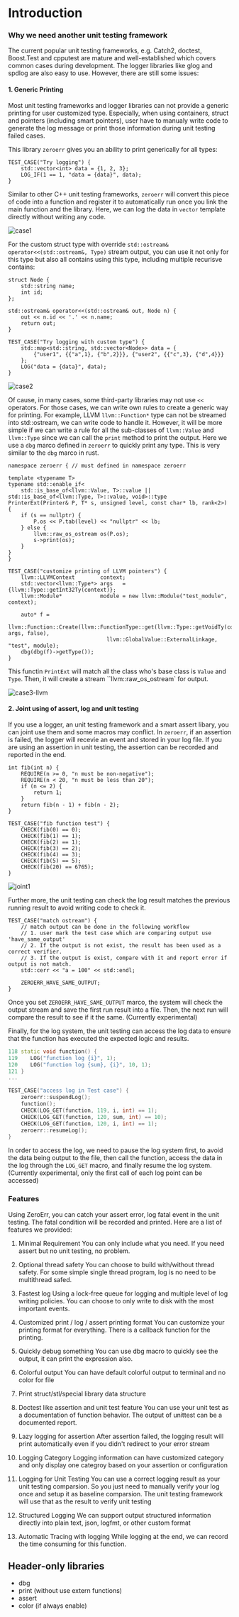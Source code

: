 Introduction
=============

### Why we need another unit testing framework

The current popular unit testing frameworks, e.g. Catch2, doctest, Boost.Test and cpputest are mature and well-established which covers common cases during development. The logger libraries like glog and spdlog are also easy to use. However, there are still some issues:

#### 1. Generic Printing

Most unit testing frameworks and logger libraries can not provide a generic printing for user customized type. Especially, when using containers, struct and pointers (including smart pointers), user have to manualy write code to generate the log message or print those information during unit testing failed cases. 

This library `zeroerr` gives you an ability to print generically for all types:

```
TEST_CASE("Try logging") {
    std::vector<int> data = {1, 2, 3};
    LOG_IF(1 == 1, "data = {data}", data);
}
```

Similar to other C++ unit testing frameworks, `zeroerr` will convert this piece of code into a function and register it to automatically run once you link the main function and the library. Here, we can log the data in `vector` template directly without writing any code. 

![case1](../fig/case1.png)

For the custom struct type with override `std::ostream& operator<<(std::ostream&, Type)` stream output, you can use it not only for this type but also all contains using this type, including multiple recurisve contains:

```
struct Node {
    std::string name;
    int id;
};

std::ostream& operator<<(std::ostream& out, Node n) {
    out << n.id << '.' << n.name;
    return out;
}

TEST_CASE("Try logging with custom type") {
    std::map<std::string, std::vector<Node>> data = {
        {"user1", {{"a",1}, {"b",2}}}, {"user2", {{"c",3}, {"d",4}}}
    };
    LOG("data = {data}", data);
}
```

![case2](../fig/case2.png)

Of cause, in many cases, some third-party libraries may not use `<<` operators. For those cases, we can write own rules to create a generic way for printing. For example, LLVM `llvm::Function*` type can not be streamed into std::ostream, we can write code to handle it. However, it will be more simple if we can write a rule for all the sub-classes of `llvm::Value` and `llvm::Type` since we can call the `print` method to print the output. Here we use a `dbg` marco defined in `zeroerr` to quickly print any type. This is very similar to the `dbg` marco in rust.


```
namespace zeroerr { // must defined in namespace zeroerr

template <typename T>
typename std::enable_if<
    std::is_base_of<llvm::Value, T>::value || std::is_base_of<llvm::Type, T>::value, void>::type
PrinterExt(Printer& P, T* s, unsigned level, const char* lb, rank<2>) {
    if (s == nullptr) {
        P.os << P.tab(level) << "nullptr" << lb;
    } else {
        llvm::raw_os_ostream os(P.os);
        s->print(os);
    }
}
}

TEST_CASE("customize printing of LLVM pointers") {
    llvm::LLVMContext        context;
    std::vector<llvm::Type*> args   = {llvm::Type::getInt32Ty(context)};
    llvm::Module*            module = new llvm::Module("test_module", context);

    auto* f =
        llvm::Function::Create(llvm::FunctionType::get(llvm::Type::getVoidTy(context), args, false),
                               llvm::GlobalValue::ExternalLinkage, "test", module);
    dbg(dbg(f)->getType());
}
```

This functin `PrintExt` will match all the class who's base class is `Value` and `Type`. Then, it will create a stream ``llvm::raw_os_ostream` for output.

![case3-llvm](../fig/case3.png)

#### 2. Joint using of assert, log and unit testing

If you use a logger, an unit testing framework and a smart assert libary, you can joint use them and some macros may conflict. In `zeroerr`, if an assertion is failed, the logger will recevie an event and stored in your log file. If you are using an assertion in unit testing, the assertion can be recorded and reported in the end. 

```
int fib(int n) {
    REQUIRE(n >= 0, "n must be non-negative");
    REQUIRE(n < 20, "n must be less than 20");
    if (n <= 2) {
        return 1;
    }
    return fib(n - 1) + fib(n - 2);
}

TEST_CASE("fib function test") {
    CHECK(fib(0) == 0);
    CHECK(fib(1) == 1);
    CHECK(fib(2) == 1);
    CHECK(fib(3) == 2);
    CHECK(fib(4) == 3);
    CHECK(fib(5) == 5);
    CHECK(fib(20) == 6765);
}
```

![joint1](../fig/joint1.png)

Further more, the unit testing can check the log result matches the previous running result to avoid writing code to check it.

```
TEST_CASE("match ostream") {
    // match output can be done in the following workflow
    // 1. user mark the test case which are comparing output use 'have_same_output'
    // 2. If the output is not exist, the result has been used as a correct verifier.
    // 3. If the output is exist, compare with it and report error if output is not match.
    std::cerr << "a = 100" << std::endl;

    ZEROERR_HAVE_SAME_OUTPUT;
}
```

Once you set `ZEROERR_HAVE_SAME_OUTPUT` marco, the system will check the output stream and save the first run result into a file. Then, the next run will compare the result to see if it the same. (Currently experimental)



Finally, for the log system, the unit testing can access the log data to ensure that the function has executed the expected logic and results.

```c++
118 static void function() {
119    LOG("function log {i}", 1);  
120    LOG("function log {sum}, {i}", 10, 1);
121 }
...

TEST_CASE("access log in Test case") {
    zeroerr::suspendLog();
    function();
    CHECK(LOG_GET(function, 119, i, int) == 1);
    CHECK(LOG_GET(function, 120, sum, int) == 10);
    CHECK(LOG_GET(function, 120, i, int) == 1);
    zeroerr::resumeLog();
}
```

In order to access the log, we need to pause the log system first, to avoid the data being output to the file, then call the function, access the data in the log through the `LOG_GET` macro, and finally resume the log system. (Currently experimental, only the first call of each log point can be accessed)




### Features


Using ZeroErr, you can catch your assert error, log fatal event in the unit testing.
The fatal condition will be recorded and printed. Here are a list of features we provided:

1. Minimal Requirement
You can only include what you need. If you need assert but no unit testing, no problem.

2. Optional thread safety 
You can choose to build with/without thread safety. For some simple single thread program, log is no need to be multithread safed.

3. Fastest log
Using a lock-free queue for logging and multiple level of log writing policies. You can choose to only write to disk with the most important events.

4. Customized print / log / assert printing format
You can customize your printing format for everything. There is a callback function for the printing.

5. Quickly debug something
You can use dbg macro to quickly see the output, it can print the expression also.

6. Colorful output
You can have default colorful output to terminal and no color for file 

7. Print struct/stl/special library data structure

8. Doctest like assertion and unit test feature
You can use your unit test as a documentation of function behavior. The output of unittest can be a documented report.

9. Lazy logging for assertion
After assertion failed, the logging result will print automatically even if you didn't redirect to your error stream

10. Logging Category 
Logging information can have customized category and only display one categroy based on your assertion or configuration

11. Logging for Unit Testing
You can use a correct logging result as your unit testing comparsion. So you just need to manually verify your log once and setup it as baseline comparsion. The unit testing framework will use that as the result to verify unit testing

12. Structured Logging
We can support output structured information directly into plain text, json, logfmt, or other custom format

13. Automatic Tracing with logging
While logging at the end, we can record the time consuming for this function.

## Header-only libraries

* dbg
* print (without use extern functions)
* assert
* color (if always enable)